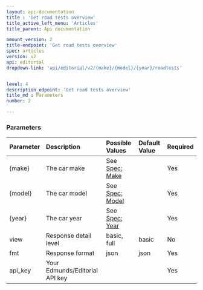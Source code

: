 ```yaml
---
layout: api-documentation
title : 'Get road tests overview'
title_active_left_menu: 'Articles'
title_parent: Api documentation

amount_version: 2
title-endpoint: 'Get road tests overview'
spec: articles
version: v2
api: editorial
dropdown-link: 'api/editorial/v2/{make}/{model}/{year}/roadtests'


level: 4
description_edpoint: 'Get road tests overview'
title_md : Parameters
number: 2

---
```



### Parameters

| Parameter     | Description                           | Possible Values   	| Default Value | Required                                                  |
|:--------------|:--------------------------------------|:----------------------|:------------- |:----------------------------------------------------------|
| {make}        | The car make                          | See [Spec: Make](/api-documentation/vehicle/spec_make/v2/) |              | Yes                   |
| {model}       | The car model                         | See [Spec: Model](/api-documentation/vehicle/spec_model/v2/) |            | Yes                   |
| {year}        | The car year                          | See [Spec: Year](/api-documentation/vehicle/spec_model_year/v2/) |              | Yes                   |
| view          | Response detail level                 | basic, full           | basic         | No                                                        |
| fmt           | Response format                       | json                  | json          | Yes                                                       |
| api_key       | Your Edmunds/Editorial API key        |                       |               | Yes                                                       |
